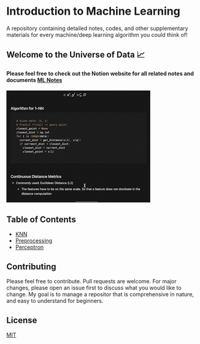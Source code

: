 # Introduction to Machine Learning
A repository containing detailed notes, codes, and other supplementary materials for every machine/deep learning algorithm you could think of!

## Welcome to the Universe of Data :chart_with_upwards_trend:
#### Please feel free to check out the Notion website for all related notes and documents [ML Notes](https://normalized.notion.site/Introduction-of-Machine-Learning-727cd9a9f2eb40b08f8be972390577e9)
![](resource/../resources/gif2.gif)


## Table of Contents

- [KNN](./KNNs/)
- [Preprocessing](./data_preprocessing/)
- [Perceptron](./perceptron/)
## Contributing
Please feel free to contribute. Pull requests are welcome. For major changes, please open an issue first to discuss what you would like to change. My goal is to manage a repositor that is comprehensive in nature, and easy to understand for beginners. 


## License
[MIT](https://choosealicense.com/licenses/mit/)
